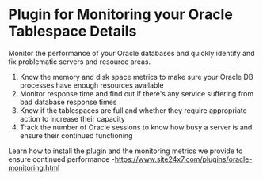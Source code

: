 Plugin for Monitoring your Oracle Tablespace Details
=====================================

Monitor the performance of your Oracle databases and quickly identify and fix problematic servers and resource areas.

1. Know the memory and disk space metrics to make sure your Oracle DB processes have enough resources available
2. Monitor response time and find out if there's any service suffering from bad database response times
3. Know if the tablespaces are full and whether they require appropriate action to increase their capacity
4. Track the number of Oracle sessions to know how busy a server is and ensure their continued functioning

Learn how to install the plugin and the monitoring metrics we provide to ensure continued performance -https://www.site24x7.com/plugins/oracle-monitoring.html
